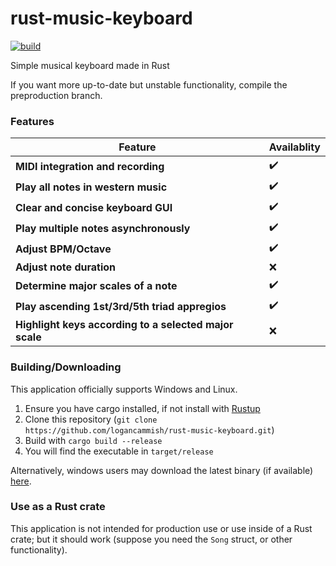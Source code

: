 # rust-music-keyboard

[![build](https://github.com/logancammish/rust-music-keyboard/actions/workflows/rust.yml/badge.svg)](https://github.com/logancammish/rust-music-keyboard/actions/workflows/rust.yml)

Simple musical keyboard made in Rust


If you want more up-to-date but unstable functionality, compile the preproduction branch.

### Features 

| Feature                     | Availablity  |
|-----------------------------|----------------------------------------------------------------------------------------------|
| **MIDI integration and recording**        | ✔️  |
| **Play all notes in western music**       | ✔️ |
| **Clear and concise keyboard GUI**       | ✔️ |
| **Play multiple notes asynchronously**       | ✔️ |
| **Adjust BPM/Octave**       | ✔️ |
| **Adjust note duration**       | ❌ |
| **Determine major scales of a note**       | ✔️ |
| **Play ascending 1st/3rd/5th triad appregios**       | ✔️ |
| **Highlight keys according to a selected major scale**       | ❌ |

### Building/Downloading

This application officially supports Windows and Linux. 
1. Ensure you have cargo installed, if not install with [Rustup](https://www.rust-lang.org/tools/install)
2. Clone this repository (`git clone https://github.com/logancammish/rust-music-keyboard.git`)
3. Build with `cargo build --release`
4. You will find the executable in `target/release`

Alternatively, windows users may download the latest binary (if available) [here](https://github.com/logancammish/rust-music-keyboard/releases/latest).

### Use as a Rust crate

This application is not intended for production use or use inside of a Rust crate; but it should work (suppose you need the `Song` struct, or other functionality).


